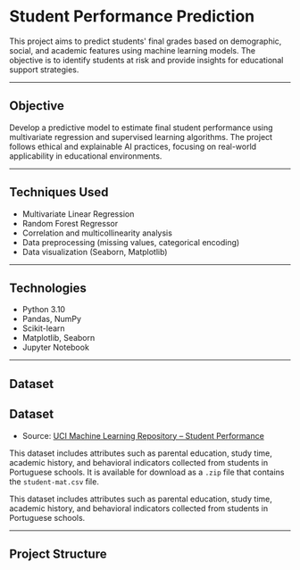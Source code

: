 # Student Performance Prediction

This project aims to predict students' final grades based on demographic, social, and academic features using machine learning models. The objective is to identify students at risk and provide insights for educational support strategies.

---

## Objective

Develop a predictive model to estimate final student performance using multivariate regression and supervised learning algorithms. The project follows ethical and explainable AI practices, focusing on real-world applicability in educational environments.

---

## Techniques Used

- Multivariate Linear Regression
- Random Forest Regressor
- Correlation and multicollinearity analysis
- Data preprocessing (missing values, categorical encoding)
- Data visualization (Seaborn, Matplotlib)

---

## Technologies

- Python 3.10
- Pandas, NumPy
- Scikit-learn
- Matplotlib, Seaborn
- Jupyter Notebook

---

## Dataset

## Dataset

- Source: [UCI Machine Learning Repository – Student Performance](https://archive.ics.uci.edu/dataset/320/student+performance)

This dataset includes attributes such as parental education, study time, academic history, and behavioral indicators collected from students in Portuguese schools. It is available for download as a `.zip` file that contains the `student-mat.csv` file.


This dataset includes attributes such as parental education, study time, academic history, and behavioral indicators collected from students in Portuguese schools.

---

## Project Structure

